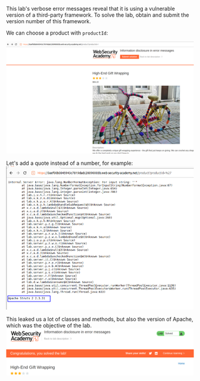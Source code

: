 This lab's verbose error messages reveal that it is using a vulnerable version of a third-party framework. To solve the lab, obtain and submit the version number of this framework.

We can choose a product with `productId`:

![](imgs/information_disclosure_error_messages.png)

Let's add a quote instead of a number, for example:
![](imgs/information_disclosure_error_messages-1.png)

This leaked us a lot of classes and methods, but also the version of Apache, which was the objective of the lab.
![](imgs/information_disclosure_error_messages-2.png)